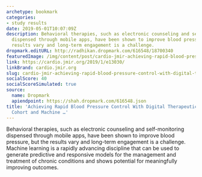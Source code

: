 ```yaml
---
archetype: bookmark
categories:
- study results
date: 2019-05-01T10:07:09Z
description: Behavioral therapies, such as electronic counseling and self-monitoring
  dispensed through mobile apps, have been shown to improve blood pressure, but the
  results vary and long-term engagement is a challenge.
dropmark.editURL: http://radhikan.dropmark.com/616548/18700340
featuredImage: /img/content/post/cardio-jmir-achieving-rapid-blood-pressure-control-with-digital-therapeutics-retrospective-cohort-and-machine.png
link: https://cardio.jmir.org/2019/1/e13030/
linkBrand: cardio.jmir.org
slug: cardio-jmir-achieving-rapid-blood-pressure-control-with-digital-therapeutics-retrospective-cohort-and-machine
socialScore: 40
socialScoreSimulated: true
source:
  name: Dropmark
  apiendpoint: https://shah.dropmark.com/616548.json
title: 'Achieving Rapid Blood Pressure Control With Digital Therapeutics: Retrospective
  Cohort and Machine …'
---
```

Behavioral therapies, such as electronic counseling and self-monitoring dispensed through mobile apps, have been shown to improve blood pressure, but the results vary and long-term engagement is a challenge. Machine learning is a rapidly advancing discipline that can be used to generate predictive and responsive models for the management and treatment of chronic conditions and shows potential for meaningfully improving outcomes.